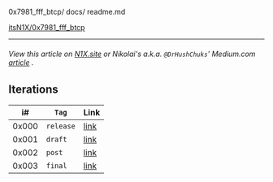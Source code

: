 0x7981_fff_btcp/ docs/
readme.md

[itsN1X/0x7981_fff_btcp](https://itsN1X.github.io/0x7981_fff_btcp)

---

###### View this article on [N1X.site](https://n1x.site/0x7981_fff_btcp/) or Nikolai's a.k.a. `@DrHushChuks`' Medium.com [article](https://medium.com/@DrHushchak/hi-for-sure-youve-already-heard-the-news-that-the-application-for-the-etf-futures-bitcoin-have-e910943b31b) .



## Iterations

| i# | `Tag` | Link |
|----|----|----|
| 0x000 | `release` | [link](0x000.md) |
| 0x001 | `draft` | [link](0x001.md) |
| 0x002 | `post` | [link](0x002.md) |
| 0x003 | `final` | [link](0x003.md) |
